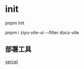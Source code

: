 # init

pnpm init

pnpm i ziyu-vite-ui --filter docs-vite

## 部署工具

[vercel](https://vercel.com/xinxin971225/ziyu-mini-vue)
